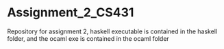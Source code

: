 # Assignment_2_CS431

Repository for assignment 2, haskell executable is contained in the haskell folder, and the ocaml exe is contained in the ocaml folder
